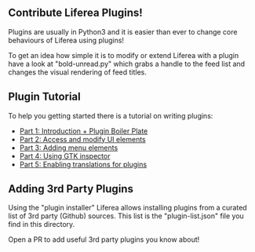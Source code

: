 ## Contribute Liferea Plugins!

Plugins are usually in Python3 and it is easier than ever to change
core behaviours of Liferea using plugins!

To get an idea how simple it is to modify or extend Liferea with 
a plugin have a look at "bold-unread.py" which grabs a handle to
the feed list and changes the visual rendering of feed titles.

## Plugin Tutorial

To help you getting started there is a tutorial on writing plugins:

- [Part 1: Introduction + Plugin Boiler Plate](https://lzone.de/liferea/blog/Writing-Liferea-Plugins-Tutorial-Part-1)
- [Part 2: Access and modify UI elements](https://lzone.de/liferea/blog/Writing-Liferea-Plugins-Tutorial-Part-2)
- [Part 3: Adding menu elements](https://lzone.de/liferea/blog/Writing-Liferea-Plugins-Tutorial-Part-3)
- [Part 4: Using GTK inspector](https://lzone.de/liferea/blog/Writing-Liferea-Plugins-Tutorial-Part-4)
- [Part 5: Enabling translations for plugins](https://lzone.de/liferea/blog/Writing-Liferea-Plugins-Tutorial-Part-5)

## Adding 3rd Party Plugins

Using the "plugin installer" Liferea allows installing plugins
from a curated list of 3rd party (Github) sources. This list is
the "plugin-list.json" file you find in this directory.

Open a PR to add useful 3rd party plugins you know about!
